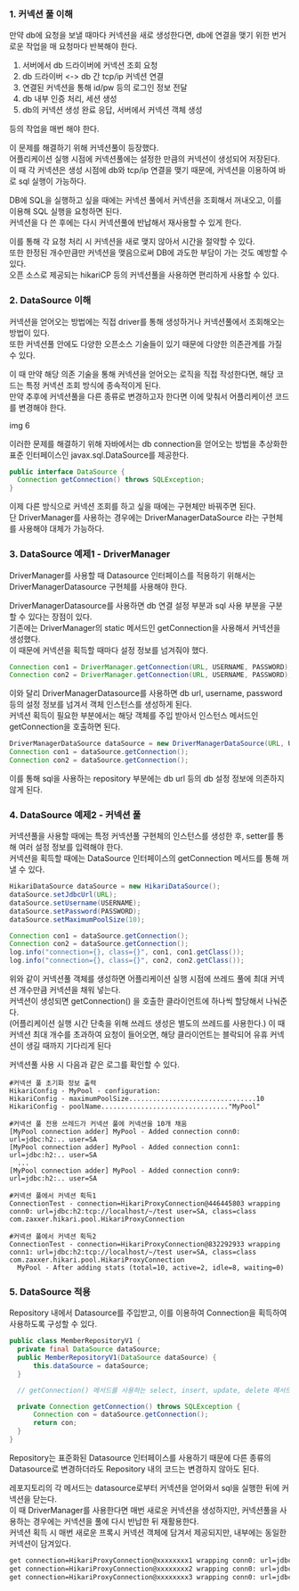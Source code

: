 ### 1. 커넥션 풀 이해

만약 db에 요청을 보낼 때마다 커넥션을 새로 생성한다면, db에 연결을 맺기 위한 번거로운 작업을 매 요청마다 반복해야 한다.

1. 서버에서 db 드라이버에 커넥션 조회 요청
2. db 드라이버 <-> db 간 tcp/ip 커넥션 연결
3. 연결된 커넥션을 통해 id/pw 등의 로그인 정보 전달
4. db 내부 인증 처리, 세션 생성
5. db의 커넥션 생성 완료 응답, 서버에서 커넥션 객체 생성 

등의 작업을 매번 해야 한다.  

이 문제를 해결하기 위해 커넥션풀이 등장했다.  
어플리케이션 실행 시점에 커넥션풀에는 설정한 만큼의 커넥션이 생성되어 저장된다.  
이 때 각 커넥션은 생성 시점에 db와 tcp/ip 연결을 맺기 때문에, 커넥션을 이용하여 바로 sql 실행이 가능하다.  

DB에 SQL을 실행하고 싶을 때에는 커넥션 풀에서 커넥션을 조회해서 꺼내오고, 이를 이용해 SQL 실행을 요청하면 된다.  
커넥션을 다 쓴 후에는 다시 커넥션풀에 반납해서 재사용할 수 있게 한다.  

이를 통해 각 요청 처리 시 커넥션을 새로 맺지 않아서 시간을 절약할 수 있다.  
또한 한정된 개수만큼만 커넥션을 맺음으로써 DB에 과도한 부담이 가는 것도 예방할 수 있다.  
오픈 소스로 제공되는 hikariCP 등의 커넥션풀을 사용하면 편리하게 사용할 수 있다.  

### 2. DataSource 이해
  
커넥션을 얻어오는 방법에는 직접 driver를 통해 생성하거나 커넥션풀에서 조회해오는 방법이 있다.  
또한 커넥션풀 안에도 다양한 오픈소스 기술들이 있기 때문에 다양한 의존관계를 가질 수 있다.  

이 때 만약 해당 의존 기술을 통해 커넥션을 얻어오는 로직을 직접 작성한다면, 해당 코드는 특정 커넥션 조회 방식에 종속적이게 된다.  
만약 추후에 커넥션풀을 다른 종류로 변경하고자 한다면 이에 맞춰서 어플리케이션 코드를 변경해야 한다.  

img 6

이러한 문제를 해결하기 위해 자바에서는 db connection을 얻어오는 방법을 추상화한 표준 인터페이스인 javax.sql.DataSource를 제공한다.  

```java
public interface DataSource {
  Connection getConnection() throws SQLException;
}
```

이제 다른 방식으로 커넥션 조회를 하고 싶을 때에는 구현체만 바꿔주면 된다.  
단 DriverManager를 사용하는 경우에는 DriverManagerDataSource 라는 구현체를 사용해야 대체가 가능하다.

### 3. DataSource 예제1 - DriverManager

DriverManager를 사용할 때 Datasource 인터페이스를 적용하기 위해서는 DriverManagerDatasource 구현체를 사용해야 한다.  

DriverManagerDatasource를 사용하면 db 연결 설정 부분과 sql 사용 부분을 구분할 수 있다는 장점이 있다.  
기존에는 DriverManager의 static 메서드인 getConnection을 사용해서 커넥션을 생성했다.  
이 때문에 커넥션을 획득할 때마다 설정 정보를 넘겨줘야 했다.

```java
Connection con1 = DriverManager.getConnection(URL, USERNAME, PASSWORD);
Connection con2 = DriverManager.getConnection(URL, USERNAME, PASSWORD);
```

이와 달리 DriverManagerDatasource를 사용하면 db url, username, password 등의 설정 정보를 넘겨서 객체 인스턴스를 생성하게 된다.  
커넥션 획득이 필요한 부분에서는 해당 객체를 주입 받아서 인스턴스 메서드인 getConnection을 호출하면 된다.

```java
DriverManagerDataSource dataSource = new DriverManagerDataSource(URL, USERNAME, PASSWORD);
Connection con1 = dataSource.getConnection();
Connection con2 = dataSource.getConnection();
```

이를 통해 sql을 사용하는 repository 부분에는 db url 등의 db 설정 정보에 의존하지 않게 된다.


### 4. DataSource 예제2 - 커넥션 풀

커넥션풀을 사용할 때에는 특정 커넥션풀 구현체의 인스턴스를 생성한 후, setter를 통해 여러 설정 정보를 입력해야 한다.  
커넥션을 획득할 때에는 DataSource 인터페이스의 getConnection 메서드를 통해 꺼낼 수 있다.

```java
HikariDataSource dataSource = new HikariDataSource();
dataSource.setJdbcUrl(URL);
dataSource.setUsername(USERNAME);
dataSource.setPassword(PASSWORD);
dataSource.setMaximumPoolSize(10);

Connection con1 = dataSource.getConnection();
Connection con2 = dataSource.getConnection();
log.info("connection={}, class={}", con1, con1.getClass());
log.info("connection={}, class={}", con2, con2.getClass());
```

위와 같이 커넥션풀 객체를 생성하면 어플리케이션 실행 시점에 쓰레드 풀에 최대 커넥션 개수만큼 커넥션을 채워 넣는다.  
커넥션이 생성되면 getConnection() 을 호출한 클라이언트에 하나씩 할당해서 나눠준다.  
(어플리케이션 실행 시간 단축을 위해 쓰레드 생성은 별도의 쓰레드를 사용한다.)
이 때 커넥션 최대 개수를 초과하여 요청이 들어오면, 해당 클라이언트는 블락되어 유휴 커넥션이 생길 때까지 기다리게 된다

커넥션풀 사용 시 다음과 같은 로그를 확인할 수 있다.
```
#커넥션 풀 초기화 정보 출력
HikariConfig - MyPool - configuration:
HikariConfig - maximumPoolSize................................10 HikariConfig - poolName................................"MyPool"

#커넥션 풀 전용 쓰레드가 커넥션 풀에 커넥션을 10개 채움
[MyPool connection adder] MyPool - Added connection conn0: url=jdbc:h2:.. user=SA
[MyPool connection adder] MyPool - Added connection conn1: url=jdbc:h2:.. user=SA
  ...
[MyPool connection adder] MyPool - Added connection conn9: url=jdbc:h2:.. user=SA

#커넥션 풀에서 커넥션 획득1
ConnectionTest - connection=HikariProxyConnection@446445803 wrapping conn0: url=jdbc:h2:tcp://localhost/~/test user=SA, class=class com.zaxxer.hikari.pool.HikariProxyConnection

#커넥션 풀에서 커넥션 획득2
ConnectionTest - connection=HikariProxyConnection@832292933 wrapping conn1: url=jdbc:h2:tcp://localhost/~/test user=SA, class=class com.zaxxer.hikari.pool.HikariProxyConnection
  MyPool - After adding stats (total=10, active=2, idle=8, waiting=0)

```

### 5. DataSource 적용

Repository 내에서 Datasource를 주입받고, 이를 이용하여 Connection을 획득하여 사용하도록 구성할 수 있다.

```java
public class MemberRepositoryV1 {
  private final DataSource dataSource;
  public MemberRepositoryV1(DataSource dataSource) {
      this.dataSource = dataSource;
  }

  // getConnection() 메서드를 사용하는 select, insert, update, delete 메서드들

  private Connection getConnection() throws SQLException {
      Connection con = dataSource.getConnection();
      return con;
  }
}
```

Repository는 표준화된 Datasource 인터페이스를 사용하기 때문에 다른 종류의 Datasource로 변경하더라도 Repository 내의 코드는 변경하지 않아도 된다.

레포지토리의 각 메서드는 datasource로부터 커넥션을 얻어와서 sql을 실행한 뒤에 커넥션을 닫는다.  
이 때 DriverManager를 사용한다면 매번 새로운 커넥션을 생성하지만, 커넥션풀을 사용하는 경우에는 커넥션을 풀에 다시 반납한 뒤 재활용한다.  
커넥션 획득 시 매번 새로운 프록시 커넥션 객체에 담겨서 제공되지만, 내부에는 동일한 커넥션이 담겨있다.

```bash
get connection=HikariProxyConnection@xxxxxxxx1 wrapping conn0: url=jdbc:h2:...
get connection=HikariProxyConnection@xxxxxxxx2 wrapping conn0: url=jdbc:h2:...
get connection=HikariProxyConnection@xxxxxxxx3 wrapping conn0: url=jdbc:h2:...
```
